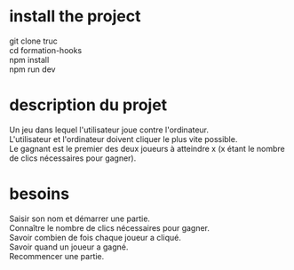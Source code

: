 # install the project

git clone truc\
cd formation-hooks\
npm install\
npm run dev

# description du projet

Un jeu dans lequel l'utilisateur joue contre l'ordinateur.\
L'utilisateur et l'ordinateur doivent cliquer le plus vite possible.\
Le gagnant est le premier des deux joueurs à atteindre x (x étant le nombre de clics nécessaires pour gagner).

# besoins

Saisir son nom et démarrer une partie.\
Connaître le nombre de clics nécessaires pour gagner.\
Savoir combien de fois chaque joueur a cliqué.\
Savoir quand un joueur a gagné.\
Recommencer une partie.
